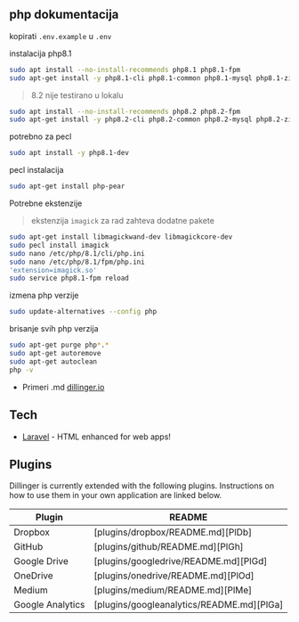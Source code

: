 ## php dokumentacija

kopirati `.env.example` u `.env`

instalacija php8.1
```sh
sudo apt install --no-install-recommends php8.1 php8.1-fpm
sudo apt-get install -y php8.1-cli php8.1-common php8.1-mysql php8.1-zip php8.1-gd php8.1-mbstring php8.1-curl php8.1-xml php8.1-bcmath 
```
>8.2 nije testirano u lokalu
```sh
sudo apt install --no-install-recommends php8.2 php8.2-fpm
sudo apt-get install -y php8.2-cli php8.2-common php8.2-mysql php8.2-zip php8.2-gd php8.2-mbstring php8.2-curl php8.2-xml php8.2-bcmath 
````

potrebno za pecl
```sh
sudo apt install -y php8.1-dev
```
pecl instalacija
```sh
sudo apt-get install php-pear
```

Potrebne ekstenzije
> ekstenzija `imagick` za rad zahteva dodatne pakete
```sh
sudo apt-get install libmagickwand-dev libmagickcore-dev
sudo pecl install imagick
sudo nano /etc/php/8.1/cli/php.ini
sudo nano /etc/php/8.1/fpm/php.ini
'extension=imagick.so'
sudo service php8.1-fpm reload
```

izmena php verzije
```sh
sudo update-alternatives --config php
```

brisanje svih php verzija
```sh
sudo apt-get purge php*.*
sudo apt-get autoremove
sudo apt-get autoclean
php -v
```

- Primeri .md [dillinger.io](https://dillinger.io/)

## Tech

- [Laravel](www.laravel.com) - HTML enhanced for web apps!

## Plugins

Dillinger is currently extended with the following plugins.
Instructions on how to use them in your own application are linked below.

| Plugin | README |
| ------ | ------ |
| Dropbox | [plugins/dropbox/README.md][PlDb] |
| GitHub | [plugins/github/README.md][PlGh] |
| Google Drive | [plugins/googledrive/README.md][PlGd] |
| OneDrive | [plugins/onedrive/README.md][PlOd] |
| Medium | [plugins/medium/README.md][PlMe] |
| Google Analytics | [plugins/googleanalytics/README.md][PlGa] |

